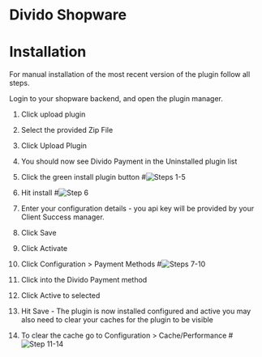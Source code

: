 # Divido Shopware

# Installation

For manual installation of the most recent version of the plugin follow all steps.

Login to your shopware backend, and open the plugin manager.

1. Click upload plugin
2. Select the provided Zip File
3. Click Upload Plugin
4. You should now see Divido Payment in the Uninstalled plugin list
5. Click the green install plugin button
#![Steps 1-5](https://s3-eu-west-1.amazonaws.com/content.divido.com/images/documentation/shopware/Step1-5.png)

6. Hit install
#![Step 6](https://s3-eu-west-1.amazonaws.com/content.divido.com/images/documentation/shopware/Step6.png)
7. Enter your configuration details - you api key will be provided by your Client Success manager.
8. Click Save
9. Click Activate
10. Click Configuration > Payment Methods
#![Steps 7-10](https://s3-eu-west-1.amazonaws.com/content.divido.com/images/documentation/shopware/Step7-10.png)

11. Click into the Divido Payment method
12. Click Active to selected
13. Hit Save - The plugin is now installed configured and active you may also need to clear your caches for the plugin to be visible 
14. To clear the cache go to Configuration > Cache/Performance 
#![Step 11-14](https://s3-eu-west-1.amazonaws.com/content.divido.com/images/documentation/shopware/Step11-14.png)
